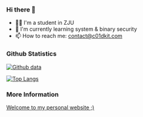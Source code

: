### Hi there 👋

- 👨‍🎓 I'm a student in ZJU
- 🌱 I'm currently learning system & binary security
- 📫 How to reach me: contact@c01dkit.com

### Github Statistics

[![Github data](https://github-readme-stats.vercel.app/api?username=c01dkit)]()

[![Top Langs](https://github-readme-stats.vercel.app/api/top-langs/?username=c01dkit&layout=compact&langs_count=10)](https://github.com/anuraghazra/github-readme-stats)
<!--
- 🔭 I’m currently working on ZJU NESA Reasearch Lab
- 👯 I’m looking to collaborate on ...
- 🤔 I’m looking for help with ...
- 💬 Ask me about ...
- 😄 Pronouns: ...
- ⚡ Fun fact: ...
-->

### More Information

[Welcome to my personal website ;) ](https://www.c01dkit.com)

